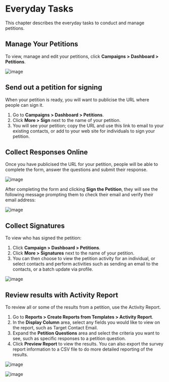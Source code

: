 # Everyday Tasks

This chapter describes the everyday tasks to conduct and manage
petitions.

## Manage Your Petitions

To view, manage and edit your petitions, click **Campaigns > Dashboard > Petitions**.

![image](/img/petition_dashboard.png)

## Send out a petition for signing

When your petition is ready, you will want to publicise the URL where
people can sign it.

1.  Go to **Campaigns > Dashboard > Petitions**.
2.  Click **More > Sign** next to the name of your petition.
3.  You will see your petition; copy the URL and use this link to email
    to your existing contacts, or add to your web site for individuals
    to sign your petition.

## Collect Responses Online

Once you have publicised the URL for your petition, people will be able
to complete the form, answer the questions and submit their response.

![image](/img/petition_signing.png)

After completing the form and clicking **Sign the Petition**, they will
see the following message prompting them to check their email and verify
their email address:

![image](/img/petition_thankyou.png) 

## Collect Signatures

To view who has signed the petition:

1.  Click **Campaign > Dashboard > Petitions**.
2.  Click **More > Signatures** next to the name of your petition.
3.  You can then choose to view the petition activity for an individual,
    or select contacts and perform activities such as sending an email
    to the contacts, or a batch update via profile.

![image](/img/petition_signatures_email.png)

## Review results with Activity Report

To review all or some of the results from a petition, use the Activity
Report.

1.  Go to **Reports > Create Reports from Templates > Activity
    Report**.
2.  In the **Display Column** area, select any fields you would like to
    view on the report, such as Target Contact Email.
3.  Expand the **Petition Questions** area and select the criteria you
    want to see, such as specific responses to a petition question.
4.  Click **Preview Report** to view the results. You can also export
    the survey report information to a CSV file to do more detailed
    reporting of the results. 

![image](/img/activity_report_1.png)


![image](/img/activity_report_2.png)



